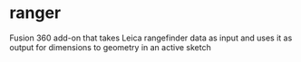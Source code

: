# ranger
Fusion 360 add-on that takes Leica rangefinder data as input and uses it as output for dimensions to geometry in an active sketch
